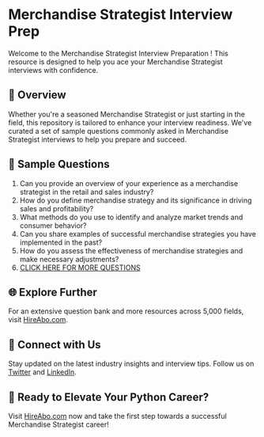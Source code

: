 # Merchandise Strategist Interview Prep

Welcome to the Merchandise Strategist Interview Preparation ! This resource is designed to help you ace your Merchandise Strategist interviews with confidence.

## 🚀 Overview

Whether you're a seasoned Merchandise Strategist or just starting in the field, this repository is tailored to enhance your interview readiness. We've curated a set of sample questions commonly asked in Merchandise Strategist interviews to help you prepare and succeed.

## 📝 Sample Questions

1. Can you provide an overview of your experience as a merchandise strategist in the retail and sales industry?
2. How do you define merchandise strategy and its significance in driving sales and profitability?
3. What methods do you use to identify and analyze market trends and consumer behavior?
4. Can you share examples of successful merchandise strategies you have implemented in the past?
5. How do you assess the effectiveness of merchandise strategies and make necessary adjustments?
6. [CLICK HERE FOR MORE QUESTIONS](https://hireabo.com/job/22_3_21/Merchandise%20Strategist)

## 🌐 Explore Further

For an extensive question bank and more resources across 5,000 fields, visit [HireAbo.com](https://www.hireabo.com).

## 📱 Connect with Us

Stay updated on the latest industry insights and interview tips. Follow us on [Twitter](https://twitter.com/hireabo) and [LinkedIn](https://www.linkedin.com/in/hire-abo-3609972a8/).

## 🚀 Ready to Elevate Your Python Career?

Visit [HireAbo.com](https://www.hireabo.com) now and take the first step towards a successful Merchandise Strategist career!